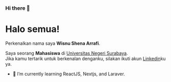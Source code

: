 ### Hi there 👋
# Halo semua! 

Perkenalkan nama saya **Wisnu Shena Arrafi**.<br>

Saya seorang **Mahasiswa** di [Universitas Negeri Surabaya](https://www.unesa.ac.id/).<br>
Jika kamu tertarik untuk berkenalan denganku, silakan ikuti akun [Linkedin](www.linkedin.com/in/wisnu-shena-arrafi-866226251)ku ya.

- 🌱 I’m currently learning ReactJS, Nextjs, and Laraver.
<!--
**wshena/wshena** is a ✨ _special_ ✨ repository because its `README.md` (this file) appears on your GitHub profile.

Here are some ideas to get you started:

- 🔭 I’m currently working on ...
- 👯 I’m looking to collaborate on ...
- 🤔 I’m looking for help with ...
- 💬 Ask me about ...
- 📫 How to reach me: ...
- 😄 Pronouns: He
- ⚡ Fun fact: ...
-->
